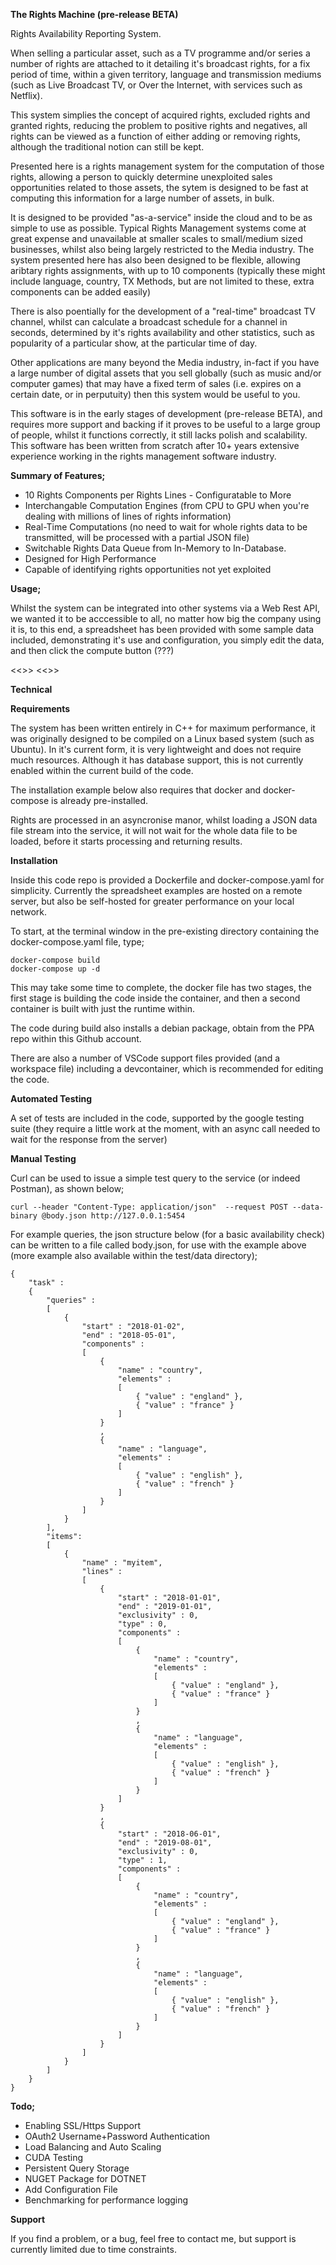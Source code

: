 <b>The Rights Machine (pre-release BETA)</b>

Rights Availability Reporting System.

When selling a particular asset, such as a TV programme and/or series a number of rights are attached to it detailing it's broadcast rights, for a fix period of time, within a given territory, language and transmission mediums (such as Live Broadcast TV, or Over the Internet, with services such as Netflix).

This system simplies the concept of acquired rights, excluded rights and granted rights, reducing the problem to positive rights and negatives, all rights can be viewed as a function of either adding or removing rights, although the traditional notion can still be kept.

Presented here is a rights management system for the computation of those rights, allowing a person to quickly determine unexploited sales opportunities related to those assets, the sytem is designed to be fast at computing this information for a large number of assets, in bulk.

It is designed to be provided "as-a-service" inside the cloud and to be as simple to use as possible.  Typical Rights Management systems come at great expense and unavailable at smaller scales to small/medium sized businesses, whilst also being largely restricted to the Media industry.  The system presented here has also been designed to be flexible, allowing aribtary rights assignments, with up to 10 components (typically these might include language, country, TX Methods, but are not limited to these, extra components can be added easily)

There is also poentially for the development of a "real-time" broadcast TV channel, whilst can calculate a broadcast schedule for a channel in seconds, determined by it's rights availability and other statistics, such as popularity of a particular show, at the particular time of day.

Other applications are many beyond the Media industry, in-fact if you have a large number of digital assets that you sell globally (such as music and/or computer games) that may have a fixed term of sales (i.e. expires on a certain date, or in perputuity) then this system would be useful to you.

This software is in the early stages of development (pre-release BETA), and requires more support and backing if it proves to be useful to a large group of people, whilst it functions correctly, it still lacks polish and scalability.  This software has been written from scratch after 10+ years extensive experience working in the rights management software industry.

<b>Summary of Features;</b>

- 10 Rights Components per Rights Lines - Configuratable to More
- Interchangable Computation Engines (from CPU to GPU when you're dealing with millions of lines of rights information)
- Real-Time Computations (no need to wait for whole rights data to be transmitted, will be processed with a partial JSON file)
- Switchable Rights Data Queue from In-Memory to In-Database.
- Designed for High Performance
- Capable of identifying rights opportunities not yet exploited

<b>Usage;</b>

Whilst the system can be integrated into other systems via a Web Rest API, we wanted it to be acccessible to all, no matter how big the company using it is, to this end, a spreadsheet has been provided with some sample data included, demonstrating it's use and configuration, you simply edit the data, and then click the compute button (???)

<<<google sheets link>>>
<<<excel link>>>

<b>Technical</b>

<b>Requirements</b>

The system has been written entirely in C++ for maximum performance, it was originally designed to be compiled on a Linux based system (such as Ubuntu).  In it's current form, it is very lightweight and does not require much resources.  Although it has database support, this is not currently enabled within the current build of the code.

The installation example below also requires that docker and docker-compose is already pre-installed.

Rights are processed in an asyncronise manor, whilst loading a JSON data file stream into the service, it will not wait for the whole data file to be loaded, before it starts processing and returning results.

<b>Installation</b>

Inside this code repo is provided a Dockerfile and docker-compose.yaml for simplicity. Currently the spreadsheet examples are hosted on a remote server, but also be self-hosted for greater performance on your local network.

To start, at the terminal window in the pre-existing directory containing the docker-compose.yaml file, type;

```
docker-compose build
docker-compose up -d
```

This may take some time to complete, the docker file has two stages, the first stage is building the code inside the container, and then a second container is built with just the runtime within.

The code during build also installs a debian package, obtain from the PPA repo within this Github account.

There are also a number of VSCode support files provided (and a workspace file) including a devcontainer, which is recommended for editing the code.

<b>Automated Testing</b>

A set of tests are included in the code, supported by the google testing suite (they require a little work at the moment, with an async call needed to wait for the response from the server)

<b>Manual Testing</b>

Curl can be used to issue a simple test query to the service (or indeed Postman), as shown below;

```
curl --header "Content-Type: application/json"  --request POST --data-binary @body.json http://127.0.0.1:5454
```

For example queries, the json structure below (for a basic availability check) can be written to a file called body.json, for use with the example above (more example also available within the test/data directory);

```
{
	"task" :
	{
		"queries" :
		[
			{
				"start" : "2018-01-02",
				"end" : "2018-05-01",
				"components" :
				[
					{
						"name" : "country",
						"elements" :
						[
							{ "value" : "england" },
							{ "value" : "france" }
						]
					}
					,
					{
						"name" : "language",
						"elements" :
						[
							{ "value" : "english" },
							{ "value" : "french" }
						]
					}
				]
			}
		],
		"items":
		[
			{
				"name" : "myitem",
				"lines" :
				[
					{
						"start" : "2018-01-01",
						"end" : "2019-01-01",
						"exclusivity" : 0,
						"type" : 0,
						"components" :
						[
							{
								"name" : "country",
								"elements" :
								[
									{ "value" : "england" },
									{ "value" : "france" }
								]
							}
							,
							{
								"name" : "language",
								"elements" :
								[
									{ "value" : "english" },
									{ "value" : "french" }
								]
							}
						]
					}
					,
					{
						"start" : "2018-06-01",
						"end" : "2019-08-01",
						"exclusivity" : 0,
						"type" : 1,
						"components" :
						[
							{
								"name" : "country",
								"elements" :
								[
									{ "value" : "england" },
									{ "value" : "france" }
								]
							}
							,
							{
								"name" : "language",
								"elements" :
								[
									{ "value" : "english" },
									{ "value" : "french" }
								]
							}
						]
					}
				]
			}
		]
	}
}
```

<b>Todo;</b>

- Enabling SSL/Https Support 
- OAuth2 Username+Password Authentication
- Load Balancing and Auto Scaling
- CUDA Testing
- Persistent Query Storage
- NUGET Package for DOTNET
- Add Configuration File
- Benchmarking for performance logging

<b>Support</b>

If you find a problem, or a bug, feel free to contact me, but support is currently limited due to time constraints.